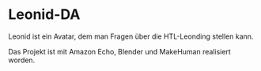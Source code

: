 # Leonid-DA

Leonid ist ein Avatar, dem man Fragen über die HTL-Leonding stellen kann. 

Das Projekt ist mit Amazon Echo, Blender und MakeHuman realisiert worden.
